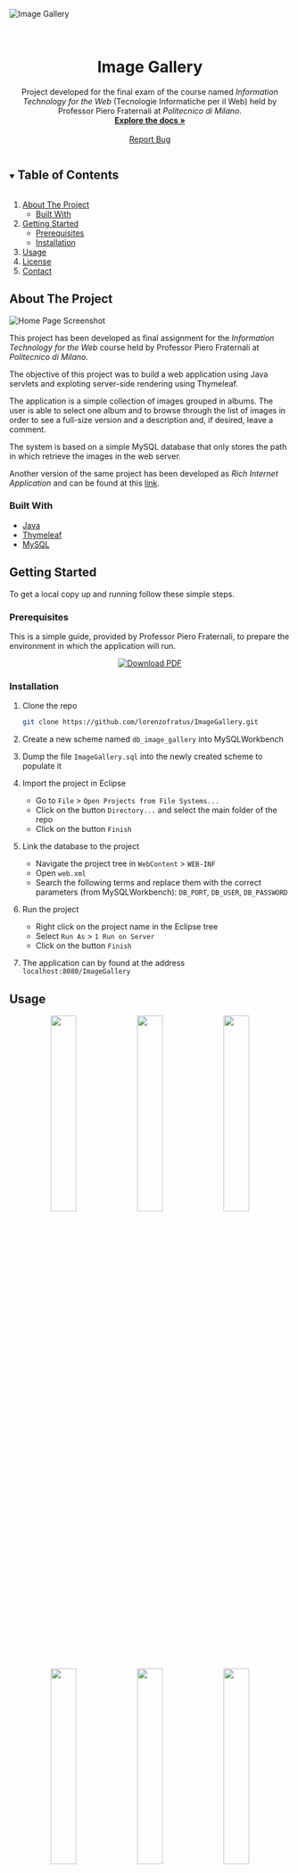 ![Image Gallery](../assets/banner.png)

<br />
<p align="center">
  <h1 align="center">Image Gallery</h1>

  <p align="center">
    Project developed for the final exam of the course named <em>Information Technology for the Web</em> (Tecnologie Informatiche per il Web) held by Professor Piero Fraternali at <em>Politecnico di Milano</em>.
    <br />
    <a href="https://github.com/lorenzofratus/ImageGallery"><strong>Explore the docs »</strong></a>
    <br />
    <br />
    <a href="https://github.com/lorenzofratus/ImageGallery/issues">Report Bug</a>
  </p>
</p>



<!-- TABLE OF CONTENTS -->
<details open="open">
  <summary><h2 style="display: inline-block">Table of Contents</h2></summary>
  <ol>
    <li>
      <a href="#about-the-project">About The Project</a>
      <ul>
        <li><a href="#built-with">Built With</a></li>
      </ul>
    </li>
    <li>
      <a href="#getting-started">Getting Started</a>
      <ul>
        <li><a href="#prerequisites">Prerequisites</a></li>
        <li><a href="#installation">Installation</a></li>
      </ul>
    </li>
    <li><a href="#usage">Usage</a></li>
    <li><a href="#license">License</a></li>
    <li><a href="#contact">Contact</a></li>
  </ol>
</details>



<!-- ABOUT THE PROJECT -->
## About The Project

![Home Page Screenshot](../assets/screen-1.png?raw=true)

This project has been developed as final assignment for the _Information Technology for the Web_ course held by Professor Piero Fraternali at _Politecnico di Milano_.

The objective of this project was to build a web application using Java servlets and exploting server-side rendering using Thymeleaf.

The application is a simple collection of images grouped in albums. The user is able to select one album and to browse through the list of images in order to see a full-size version and a description and, if desired, leave a comment.

The system is based on a simple MySQL database that only stores the path in which retrieve the images in the web server.

Another version of the same project has been developed as _Rich Internet Application_ and can be found at this [link](https://github.com/lorenzofratus/ImageGalleryRIA).

### Built With

* [Java](https://www.java.com/)
* [Thymeleaf](https://www.thymeleaf.org/)
* [MySQL](https://www.mysql.com/)



<!-- GETTING STARTED -->
## Getting Started

To get a local copy up and running follow these simple steps.

### Prerequisites

This is a simple guide, provided by Professor Piero Fraternali, to prepare the environment in which the application will run.

<div align="center">

  [![Download PDF](https://img.shields.io/badge/Download-PDF-black.svg?style=for-the-badge&colorB=555)](https://raw.githubusercontent.com/lorenzofratus/ImageGallery/assets/installation-guide.pdf)

</div>

### Installation

1. Clone the repo
   ```sh
   git clone https://github.com/lorenzofratus/ImageGallery.git
   ```
2. Create a new scheme named `db_image_gallery` into MySQLWorkbench
   
3. Dump the file `ImageGallery.sql` into the newly created scheme to populate it
   
4. Import the project in Eclipse
   * Go to `File` > `Open Projects from File Systems...`
   * Click on the button `Directory...` and select the main folder of the repo
   * Click on the button `Finish`

5. Link the database to the project
   * Navigate the project tree in `WebContent` > `WEB-INF`
   * Open `web.xml`
   * Search the following terms and replace them with the correct parameters (from MySQLWorkbench): `DB_PORT`, `DB_USER`, `DB_PASSWORD`

6. Run the project
   * Right click on the project name in the Eclipse tree
   * Select `Run As` > `1 Run on Server`
   * Click on the button `Finish`

7. The application can by found at the address `localhost:8080/ImageGallery`


<!-- USAGE EXAMPLES -->
## Usage

<div align="center">
  <img src="../assets/screen-1.png?raw=true" width="30%"/>
  <img src="../assets/screen-2.png?raw=true" width="30%"/>
  <img src="../assets/screen-3.png?raw=true" width="30%"/>
  <img src="../assets/screen-4.png?raw=true" width="30%"/>
  <img src="../assets/screen-5.png?raw=true" width="30%"/>
  <img src="../assets/screen-6.png?raw=true" width="30%"/>
</div>



<!-- LICENSE -->
## License

Distributed under the MIT License. See `LICENSE` for more information.



<!-- CONTACT -->
## Contact

<div align="center">

  [![Website](https://img.shields.io/badge/-Website-black.svg?style=for-the-badge&logo=html5&colorB=555)](https://www.lorenzofratus.it/)
  [![Email](https://img.shields.io/badge/-Email-black.svg?style=for-the-badge&logo=gmail&colorB=555)](mailto:info@lorenzofratus.it)
  [![LinkedIn](https://img.shields.io/badge/-LinkedIn-black.svg?style=for-the-badge&logo=linkedin&colorB=555)](https://www.linkedin.com/in/lorenzo-fratus/)


Project Link: [https://github.com/lorenzofratus/ImageGallery](https://github.com/lorenzofratus/ImageGallery)

</div>